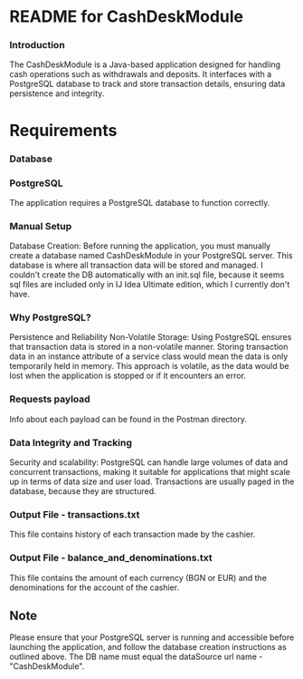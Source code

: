 
# README for CashDeskModule
### Introduction
The CashDeskModule is a Java-based application designed for handling cash operations such as withdrawals and deposits. It interfaces with a PostgreSQL database to track and store transaction details, ensuring data persistence and integrity.

# Requirements
### Database
### PostgreSQL 
The application requires a PostgreSQL database to function correctly. 
### Manual Setup
Database Creation: Before running the application, you must manually create a database named CashDeskModule in your PostgreSQL server. This database is where all transaction data will be stored and managed. I couldn't create the DB automatically with an init.sql file, because it seems sql files are included only in IJ Idea Ultimate edition, which I currently don't have.
### Why PostgreSQL?
Persistence and Reliability
Non-Volatile Storage: Using PostgreSQL ensures that transaction data is stored in a non-volatile manner. Storing transaction data in an instance attribute of a service class would mean the data is only temporarily held in memory. This approach is volatile, as the data would be lost when the application is stopped or if it encounters an error.
### Requests payload
Info about each payload can be found in the Postman directory.
### Data Integrity and Tracking
Security and scalability: PostgreSQL can handle large volumes of data and concurrent transactions, making it suitable for applications that might scale up in terms of data size and user load. Transactions are usually paged in the database, because they are structured.
### Output File - transactions.txt
This file contains history of each transaction made by the cashier.
### Output File - balance_and_denominations.txt
This file contains the amount of each currency (BGN or EUR) and the denominations for the account of the cashier.
## Note 
Please ensure that your PostgreSQL server is running and accessible before launching the application, and follow the database creation instructions as outlined above. The DB name must equal the dataSource url name - "CashDeskModule".